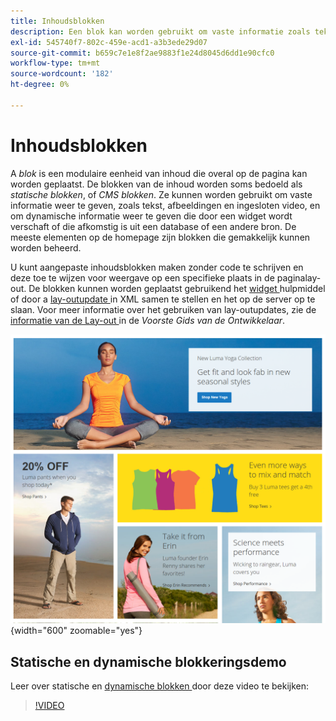 ```yaml
---
title: Inhoudsblokken
description: Een blok kan worden gebruikt om vaste informatie zoals tekst, beelden, ingebedde video, en dynamische informatie te tonen.
exl-id: 545740f7-802c-459e-acd1-a3b3ede29d07
source-git-commit: b659c7e1e8f2ae9883f1e24d8045d6dd1e90cfc0
workflow-type: tm+mt
source-wordcount: '182'
ht-degree: 0%

---
```


# Inhoudsblokken

A _blok_ is een modulaire eenheid van inhoud die overal op de pagina kan worden geplaatst. De blokken van de inhoud worden soms bedoeld als _statische blokken_, of _CMS blokken_. Ze kunnen worden gebruikt om vaste informatie weer te geven, zoals tekst, afbeeldingen en ingesloten video, en om dynamische informatie weer te geven die door een widget wordt verschaft of die afkomstig is uit een database of een andere bron. De meeste elementen op de homepage zijn blokken die gemakkelijk kunnen worden beheerd.

U kunt aangepaste inhoudsblokken maken zonder code te schrijven en deze toe te wijzen voor weergave op een specifieke plaats in de paginalay-out. De blokken kunnen worden geplaatst gebruikend het [ widget ](widget-static-block.md) hulpmiddel of door a [ lay-outupdate ](layout-updates.md) in XML samen te stellen en het op de server op te slaan. Voor meer informatie over het gebruiken van lay-outupdates, zie de [ informatie van de Lay-out ][1] in de _Voorste Gids van de Ontwikkelaar_.

![ Blokken op de homepage van de steekproefopslag ](./assets/storefront-blocks-home-page.png){width="600" zoomable="yes"}

## Statische en dynamische blokkeringsdemo

Leer over statische en [ dynamische blokken ](dynamic-blocks.md) door deze video te bekijken:

>[!VIDEO](https://video.tv.adobe.com/v/343783?quality=12)

[1]: https://developer.adobe.com/commerce/frontend-core/guide/layouts/
